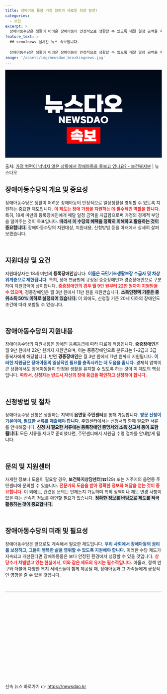 ```yaml
---
title: 장애아동 돌봄 가정 형편의 새로운 희망 발견!
categories:
  - 보건
excerpt: >
  장애아동수당은 생활이 어려운 장애아동이 안정적으로 생활할 수 있도록 매달 일정 금액을 지원하는 제도입니다. …
feature_text: >
  ## seoulnews 실시간 뉴스 속보입니다.

  장애아동수당은 생활이 어려운 장애아동이 안정적으로 생활할 수 있도록 매달 일정 금액을 지원하는 제도입니다. …
image: '/assets/img/newsdao_breakingnews.jpg'
---
```


![뉴스다오 속보](/assets/img/newsdao_breakingnews.jpg)

<p>출처: <a href="https://newsdao.kr/2045" rel="dofollow">가정 형편이 넉넉지 않은 상황에서 장애아동을 돌보고 있나요? - 보건복지부</a> | 뉴스다오</p>

<h2 data-ke-size="size26">장애아동수당의 개요 및 중요성</h2>

<p data-ke-size="size16">장애아동수당은 생활이 어려운 장애아동이 안정적으로 일상생활을 영위할 수 있도록 지원하는 중요한 제도입니다. <b><span style="color: #ee2323;">이 제도는 장애 가정을 지원하는 데 필수적인 역할을 합니다.</span></b> 특히, 18세 미만의 등록장애인에게 매달 일정 금액을 지급함으로써 가정의 경제적 부담을 덜어주는 것이 목표입니다. <b><span style="background-color: #21538527;">따라서 이 수당의 혜택을 정확히 이해하고 활용하는 것이 중요합니다.</span></b> 장애아동수당의 지원대상, 지원내용, 신청방법 등을 아래에서 상세히 살펴보겠습니다.</p>

<p data-ke-size="size16">&nbsp;</p>

<h2 data-ke-size="size26">지원대상 및 요건</h2>

<p data-ke-size="size16">지원대상자는 18세 미만의 <b>등록장애인</b>입니다. <b><span style="color: #1a5490;">이들은 국민기초생활보장 수급자 및 차상위계층으로 제한됩니다.</span></b> 특히, 장애 연금법에 규정된 중증장애인과 경증장애인으로 구분하여 지원금액이 상이합니다. <b><span style="color: #ee2323;">중증장애인의 경우 월 9만 원부터 22만 원까지 지원받을 수 있으며,</span></b> 경증장애인은 월 3만 원에서 11만 원을 지원받습니다. <b><span style="background-color: #21538527;">소득인정액 기준은 중위소득 50% 이하로 설정되어 있습니다.</span></b> 이 외에도, 신청월 기준 20세 이하의 장애인도 조건에 따라 포함될 수 있습니다.</p>

<p data-ke-size="size16">&nbsp;</p>

<h2 data-ke-size="size26">장애아동수당의 지원내용</h2>

<p data-ke-size="size16">장애아동수당의 지원내용은 장애인 등록등급에 따라 다르게 적용됩니다. <b>중증장애인</b>은 월 9만 원에서 22만 원까지 지원받으며, 이는 중증장애인으로 분류되는 1~2급과 3급 중복자에게 해당합니다. 반면 <b>경증장애인</b>은 월 3만 원에서 11만 원까지 지원됩니다. <b><span style="color: #1a5490;">이러한 지원금은 장애아동의 일상적인 필요를 충족시키는 데 도움을 줍니다.</span></b> 경제적 압박이 큰 상황에서도 장애아동들이 안정된 생활을 유지할 수 있도록 하는 것이 이 제도의 핵심입니다. <b><span style="color: #ee2323;">따라서, 신청자는 반드시 자신의 장애 등급을 확인하고 신청해야 합니다.</span></b></p>

<p data-ke-size="size16">&nbsp;</p>

<h2 data-ke-size="size26">신청방법 및 절차</h2>

<p data-ke-size="size16">장애아동수당 신청은 생활하는 지역의 <b>읍면동 주민센터</b>를 통해 가능합니다. <b><span style="color: #1a5490;">방문 신청이 기본이며, 필요한 서류를 제출해야 합니다.</span></b> 주민센터에서는 신청서와 함께 필요한 서류를 안내해줍니다. <b><span style="background-color: #21538527;">신청 시 필요한 서류에는 등록장애인 증명서와 소득 신고서 등이 포함됩니다.</span></b> 모든 서류를 제대로 준비했다면, 주민센터에서 지원금 수령 절차를 안내받게 됩니다.</p>

<p data-ke-size="size16">&nbsp;</p>

<h2 data-ke-size="size26">문의 및 지원센터</h2>

<p data-ke-size="size16">자세한 정보나 도움이 필요할 경우, <b>보건복지상담센터</b>(☎129) 또는 거주지의 읍면동 주민센터에 문의할 수 있습니다. <b><span style="color: #ee2323;">전문가의 도움을 받아 정확한 정보와 해답을 얻는 것이 중요합니다.</span></b> 이 외에도, 관련된 문의는 언제든지 가능하며 특히 정책이나 제도 변경 사항이 있을 때는 신속히 정보를 확인할 필요가 있습니다. <b><span style="background-color: #21538527;">정확한 정보를 바탕으로 제도를 적극 활용하는 것이 중요합니다.</span></b></p>

<p data-ke-size="size16">&nbsp;</p>

<h2 data-ke-size="size26">장애아동수당의 미래 및 필요성</h2>

<p data-ke-size="size16">장애아동수당은 앞으로도 계속해서 필요한 제도입니다. <b><span style="color: #1a5490;">우리 사회에서 장애아동의 권리를 보장하고, 그들이 행복한 삶을 영위할 수 있도록 지원해야 합니다.</span></b> 이러한 수당 제도가 지속되고 개선된다면 장애아동들은 보다 안정된 환경에서 성장할 수 있을 것입니다. <b><span style="color: #ee2323;">상당수가 차별받고 있는 현실에서, 이와 같은 제도의 유지는 필수적입니다.</span></b> 아울러, 정책 연구와 더불어 다양한 복지 서비스들이 함께 제공될 때, 장애아동과 그 가족들에게 긍정적인 영향을 줄 수 있을 것입니다.</p>

<p data-ke-size="size16">&nbsp;</p>

<hr />
<p data-ke-size="size16">&nbsp;</p>
<p data-ke-size="size16">&nbsp;</p>

<p data-ke-size="size16">&nbsp;</p>
<p data-ke-size="size16">&nbsp;</p>
<p data-ke-size="size16">&nbsp;</p>

<p data-ke-size="size16">&nbsp;</p>
<p data-ke-size="size16">&nbsp;</p>
<p data-ke-size="size16">&nbsp;</p>

<p data-ke-size="size16">&nbsp;</p> 

신속 뉴스 바로가기 👉 <a href="https://newsdao.kr" rel="dofollow">https://newsdao.kr</a>



